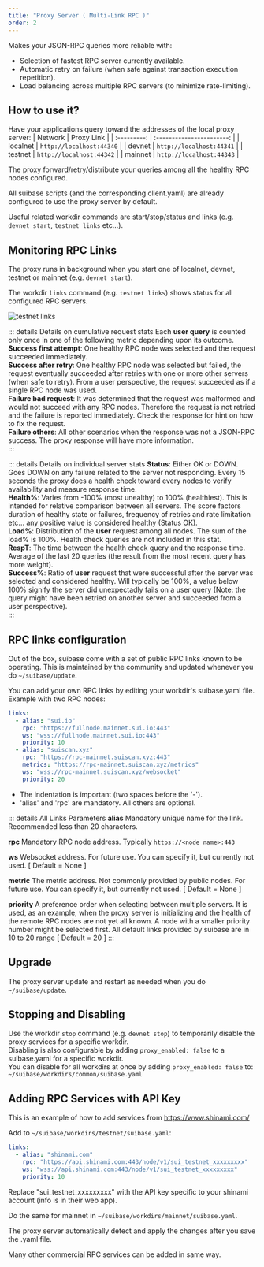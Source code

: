 ```yaml
---
title: "Proxy Server ( Multi-Link RPC )"
order: 2
---
```


Makes your JSON-RPC queries more reliable with:
  - Selection of fastest RPC server currently available.
  - Automatic retry on failure (when safe against transaction execution repetition).
  - Load balancing across multiple RPC servers (to minimize rate-limiting).

## How to use it?
Have your applications query toward the addresses of the local proxy server:
|  Network    |      Proxy Link           |
| :---------: | :-----------------------: |
| localnet    | ```http://localhost:44340```    |
| devnet      | ```http://localhost:44341```    |
| testnet     | ```http://localhost:44342```    |
| mainnet     | ```http://localhost:44343```    |

The proxy forward/retry/distribute your queries among all the healthy RPC nodes configured.

All suibase scripts (and the corresponding client.yaml) are already configured to use the proxy server by default.

Useful related workdir commands are start/stop/status and links (e.g. ```devnet start```, ```testnet links``` etc...).

## Monitoring RPC Links
The proxy runs in background when you start one of localnet, devnet, testnet or mainnet (e.g. ```devnet start```).

The workdir ```links``` command (e.g. ```testnet links```) shows status for all configured RPC servers.

<img :src="$withBase('/assets/testnet-links.png')" alt="testnet links"><br>

::: details Details on cumulative request stats
Each **user query** is counted only once in one of the following metric depending upon its outcome.<br>
**Success first attempt**: One healthy RPC node was selected and the request succeeded immediately.<br>
**Success after retry**: One healthy RPC node was selected but failed, the request eventually succeeded after retries with one or more other servers (when safe to retry). From a user perspective, the request succeeded as if a single RPC node was used.<br>
**Failure bad request**: It was determined that the request was malformed and would not succeed with any RPC nodes. Therefore the request is not retried and the failure is reported immediately. Check the response for hint on how to fix the request.<br>
**Failure others**: All other scenarios when the response was not a JSON-RPC success. The proxy response will have more information.<br>
:::

::: details Details on individual server stats
**Status**: Either OK or DOWN. Goes DOWN on any failure related to the server not responding. Every 15 seconds the proxy does a health check toward every nodes to verify availability and measure response time.<br>
**Health%**: Varies from -100% (most unealthy) to 100% (healthiest). This is intended for  relative comparison between all servers. The score factors duration of healthy state or failures, frequency of retries and rate limitation etc... any positive value is considered healthy (Status OK).<br>
**Load%**: Distribution of the **user** request among all nodes. The sum of the load% is 100%. Health check queries are not included in this stat.<br>
**RespT**: The time between the health check query and the response time. Average of the last 20 queries (the result from the most recent query has more weight).<br>
**Success%**: Ratio of **user** request that were successful after the server was selected and considered healthy. Will typically be 100%, a value below 100% signify the server did unexpectadly fails on a user query (Note: the query might have been retried on another server and succeeded from a user perspective).<br>
:::


## RPC links configuration
Out of the box, suibase come with a set of public RPC links known to be operating. This is maintained by the community and updated whenever you do ```~/suibase/update```.

You can add your own RPC links by editing your workdir's suibase.yaml file.
Example with two RPC nodes:

``` yaml
links:
  - alias: "sui.io"
    rpc: "https://fullnode.mainnet.sui.io:443"
    ws: "wss://fullnode.mainnet.sui.io:443"
    priority: 10
  - alias: "suiscan.xyz"
    rpc: "https://rpc-mainnet.suiscan.xyz:443"
    metrics: "https://rpc-mainnet.suiscan.xyz/metrics"
    ws: "wss://rpc-mainnet.suiscan.xyz/websocket"
    priority: 20
```
- The indentation is important (two spaces before the '-').
- 'alias' and 'rpc' are mandatory. All others are optional.

::: details All Links Parameters
**alias**
Mandatory unique name for the link. Recommended less than 20 characters.

**rpc**
Mandatory RPC node address. Typically ````https://<node name>:443````

**ws**
Websocket address. For future use. You can specify it, but currently not used. [ Default = None ]

**metric**
The metric address. Not commonly provided by public nodes. For future use. You can specify it, but currently not used. [ Default = None ]

**priority**
A preference order when selecting between multiple servers. It is used, as an example, when the proxy server is initializing and the health of the remote RPC nodes are not yet all known. A node with a smaller priority number might be selected first. All default links provided by suibase are in 10 to 20 range [ Default = 20 ]
:::

## Upgrade
The proxy server update and restart as needed when you do ```~/suibase/update```.

## Stopping and Disabling
Use the workdir ```stop``` command (e.g. ```devnet stop```) to temporarily disable the proxy services for a specific workdir.<br>
Disabling is also configurable by adding ```proxy_enabled: false``` to a suibase.yaml for a specific workdir.<br>
You can disable for all workdirs at once by adding ```proxy_enabled: false``` to:<br>```~/suibase/workdirs/common/suibase.yaml```

## Adding RPC Services with API Key
This is an example of how to add services from https://www.shinami.com/

Add to ```~/suibase/workdirs/testnet/suibase.yaml```:
``` yaml
links:
  - alias: "shinami.com"
    rpc: "https://api.shinami.com:443/node/v1/sui_testnet_xxxxxxxxx"
    ws: "wss://api.shinami.com:443/node/v1/sui_testnet_xxxxxxxxx"
    priority: 10
```

Replace "sui_testnet_xxxxxxxxx" with the API key specific to your shinami account (info is in their web app).

Do the same for mainnet in ```~/suibase/workdirs/mainnet/suibase.yaml```.

The proxy server automatically detect and apply the changes after you save the .yaml file.

Many other commercial RPC services can be added in same way.